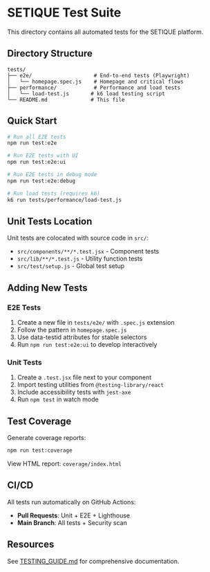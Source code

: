 # SETIQUE Test Suite

This directory contains all automated tests for the SETIQUE platform.

## Directory Structure

```
tests/
├── e2e/                    # End-to-end tests (Playwright)
│   └── homepage.spec.js    # Homepage and critical flows
├── performance/            # Performance and load tests
│   └── load-test.js       # k6 load testing script
└── README.md              # This file
```

## Quick Start

```bash
# Run all E2E tests
npm run test:e2e

# Run E2E tests with UI
npm run test:e2e:ui

# Run E2E tests in debug mode
npm run test:e2e:debug

# Run load tests (requires k6)
k6 run tests/performance/load-test.js
```

## Unit Tests Location

Unit tests are colocated with source code in `src/`:
- `src/components/**/*.test.jsx` - Component tests
- `src/lib/**/*.test.js` - Utility function tests
- `src/test/setup.js` - Global test setup

## Adding New Tests

### E2E Tests

1. Create a new file in `tests/e2e/` with `.spec.js` extension
2. Follow the pattern in `homepage.spec.js`
3. Use data-testid attributes for stable selectors
4. Run `npm run test:e2e:ui` to develop interactively

### Unit Tests

1. Create a `.test.jsx` file next to your component
2. Import testing utilities from `@testing-library/react`
3. Include accessibility tests with `jest-axe`
4. Run `npm test` in watch mode

## Test Coverage

Generate coverage reports:

```bash
npm run test:coverage
```

View HTML report: `coverage/index.html`

## CI/CD

All tests run automatically on GitHub Actions:
- **Pull Requests**: Unit + E2E + Lighthouse
- **Main Branch**: All tests + Security scan

## Resources

See [TESTING_GUIDE.md](../docs/TESTING_GUIDE.md) for comprehensive documentation.
